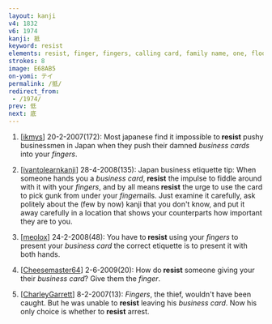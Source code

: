 ```yaml
---
layout: kanji
v4: 1832
v6: 1974
kanji: 抵
keyword: resist
elements: resist, finger, fingers, calling card, family name, one, floor
strokes: 8
image: E68AB5
on-yomi: テイ
permalink: /抵/
redirect_from:
 - /1974/
prev: 低
next: 底
---
```


1) [<a href="http://kanji.koohii.com/profile/ikmys">ikmys</a>] 20-2-2007(172): Most japanese find it impossible to<strong> resist</strong> pushy businessmen in Japan when they push their damned <em>business cards</em> into your <em>fingers</em>.

2) [<a href="http://kanji.koohii.com/profile/ivantolearnkanji">ivantolearnkanji</a>] 28-4-2008(135): Japan business etiquette tip: When someone hands you a <em>business card</em>,<strong> resist</strong> the impulse to fiddle around with it with your <em>fingers</em>, and by all means<strong> resist</strong> the urge to use the card to pick gunk from under your <em>finger</em>nails. Just examine it carefully, ask politely about the (few by now) kanji that you don&#039;t know, and put it away carefully in a location that shows your counterparts how important they are to you.

3) [<a href="http://kanji.koohii.com/profile/meolox">meolox</a>] 24-2-2008(48): You have to<strong> resist</strong> using your <em>fingers</em> to present your <em>business card</em> the correct etiquette is to present it with both hands.

4) [<a href="http://kanji.koohii.com/profile/Cheesemaster64">Cheesemaster64</a>] 2-6-2009(20): How do<strong> resist</strong> someone giving your their <em>business card</em>? Give them the <em>finger</em>.

5) [<a href="http://kanji.koohii.com/profile/CharleyGarrett">CharleyGarrett</a>] 8-2-2007(13): <em>Fingers</em>, the thief, wouldn&#039;t have been caught. But he was unable to <strong>resist</strong> leaving his <em>business card</em>. Now his only choice is whether to <strong>resist</strong> arrest.

